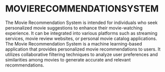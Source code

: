# MOVIERECOMMENDATIONSYSTEM
The Movie Recommendation System is intended for individuals who seek personalized movie suggestions to enhance their movie-watching experience. It can be integrated into various platforms such as streaming services, movie review websites, or personal movie catalog applications.
The Movie Recommendation System is a machine learning-based application that provides personalized movie recommendations to users. It utilizes collaborative filtering techniques to analyze user preferences and similarities among movies to generate accurate and relevant recommendations.
